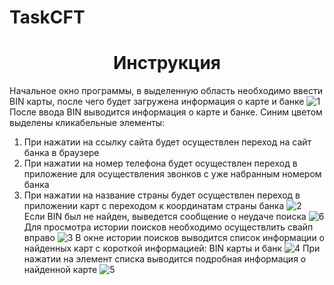 # TaskCFT
<h1 align="center">Инструкция</h1>

Начальное окно программы, в выделенную область необходимо ввести BIN карты, после чего будет загружена информация о карте и банке
![1](https://user-images.githubusercontent.com/95974491/209699216-44fedf4b-91c4-42d1-97e1-221015d7183c.png)
После ввода BIN выводится информация о карте и банке. Синим цветом выделены кликабельные элементы:
  1. При нажатии на ссылку сайта будет осуществлен переход на сайт банка в браузере
  2. При нажатии на номер телефона будет осуществлен переход в приложение для осуществления звонков с уже набранным номером банка
  3. При нажатии на название страны будет осуществлен переход в приложении карт с переходом к координатам страны банка
![2](https://user-images.githubusercontent.com/95974491/209699498-4fa3503e-037b-4009-81fa-d061c2772cfd.png)
Если BIN был не найден, выведется сообщение о неудаче поиска
![6](https://user-images.githubusercontent.com/95974491/209699557-16bf3e03-068c-4457-8f86-d223c6b58e91.png)
Для просмотра истории поисков необходимо осуществлить свайп вправо
![3](https://user-images.githubusercontent.com/95974491/209699569-672f5f2e-3983-4b11-8419-8b7c829ff78e.png)
В окне истории поисков выводится список информации о найденных карт с короткой информацией: BIN карты и банк
![4](https://user-images.githubusercontent.com/95974491/209699621-221ce740-1a3a-411b-9c79-7455c73ba09c.png)
При нажатии на элемент списка выводится подробная информация о найденной карте
![5](https://user-images.githubusercontent.com/95974491/209699831-81cf308e-7ebf-41f0-8989-8204b22b83b2.png)
